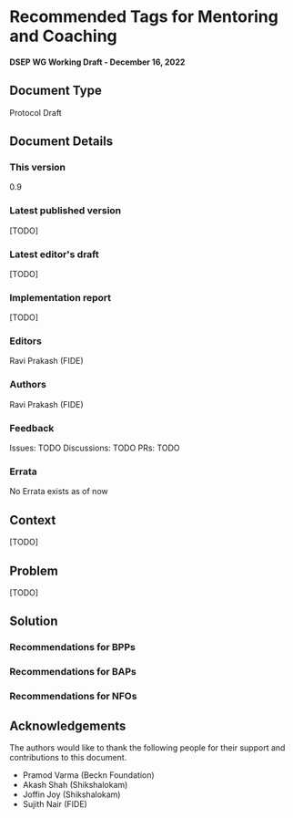 # Recommended Tags for Mentoring and Coaching
#### DSEP WG Working Draft - December 16, 2022

## Document Type

Protocol Draft

## Document Details
### This version
0.9


### Latest published version
[TODO]


### Latest editor's draft
[TODO]


### Implementation report
[TODO]


### Editors
Ravi Prakash (FIDE)


### Authors
Ravi Prakash (FIDE)


### Feedback

Issues: TODO
Discussions: TODO
PRs: TODO


### Errata
No Errata exists as of now


## Context
[TODO]


## Problem

[TODO]


## Solution

### Recommendations for BPPs

### Recommendations for BAPs

### Recommendations for NFOs

## Acknowledgements

The authors would like to thank the following people for their support and contributions to this document. 

* Pramod Varma (Beckn Foundation)
* Akash Shah (Shikshalokam)
* Joffin Joy (Shikshalokam)
* Sujith Nair (FIDE)
